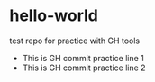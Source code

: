 # hello-world
test repo for practice with GH tools

  - This is GH commit practice line 1
  - This is GH commit practice line 2
